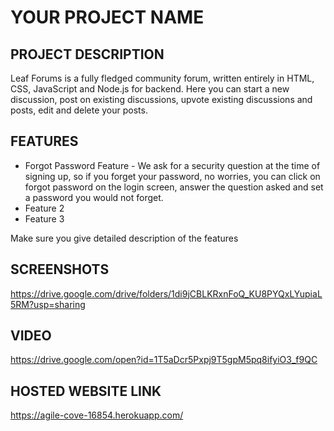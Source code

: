 # YOUR PROJECT NAME

## PROJECT DESCRIPTION

Leaf Forums is a fully fledged community forum, written entirely in HTML, CSS, JavaScript and Node.js for backend.
Here you can start a new discussion, post on existing discussions, upvote existing discussions and posts, edit and delete your posts.

## FEATURES

* Forgot Password Feature - We ask for a security question at the time of signing up, so if you forget your password, no worries, you can click on forgot password on the login screen, answer the question asked and set a password you would not forget.
* Feature 2
* Feature 3

Make sure you give detailed description of the features

## SCREENSHOTS

https://drive.google.com/drive/folders/1di9jCBLKRxnFoQ_KU8PYQxLYupiaL5RM?usp=sharing

## VIDEO

https://drive.google.com/open?id=1T5aDcr5Pxpj9T5gpM5pq8ifyiO3_f9QC

## HOSTED WEBSITE LINK

https://agile-cove-16854.herokuapp.com/
